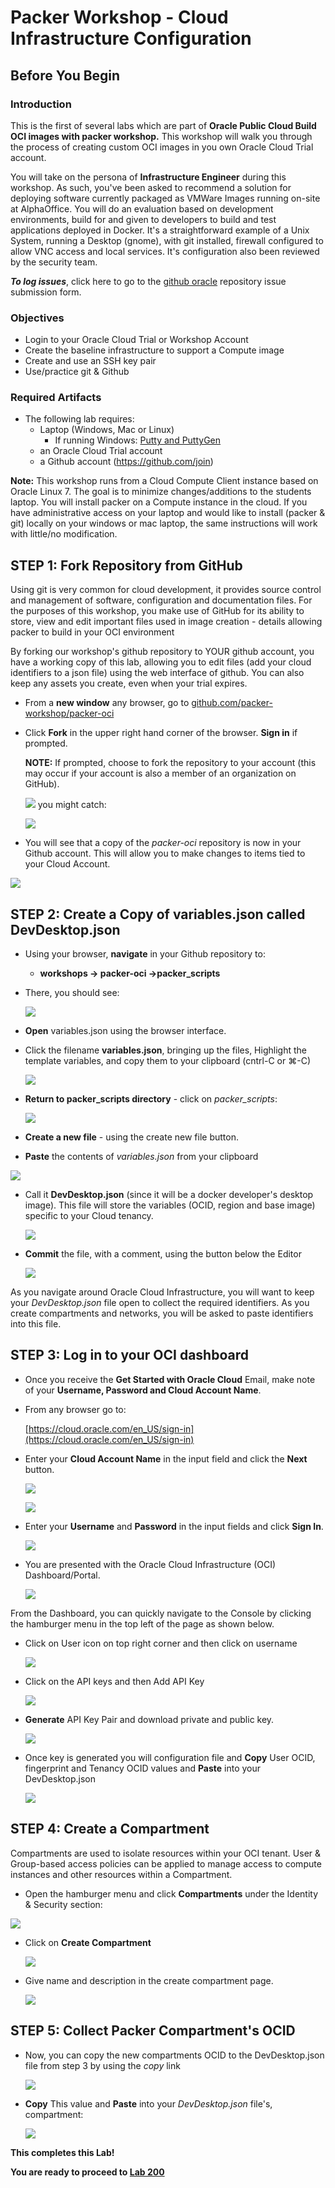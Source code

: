 # Packer Workshop - Cloud Infrastructure Configuration
## Before You Begin
### Introduction

This is the first of several labs which are part of **Oracle Public Cloud Build OCI images with packer workshop.** This workshop will walk you through the process of creating custom OCI images in you own Oracle Cloud Trial account.

You will take on the persona of **Infrastructure Engineer** during this workshop. As such, you've been asked to recommend a solution for deploying software currently packaged as VMWare Images running on-site at AlphaOffice.  You will do an evaluation based on development environments, build for and given to developers to build and test applications deployed in Docker.  It's a straightforward example of a Unix System, running a Desktop (gnome), with git installed, firewall configured to allow VNC access and local services.  It's configuration also been reviewed by the security team.

***To log issues***, click here to go to the [github oracle](https://github.com/oracle/learning-library/issues/new) repository issue submission form.

### Objectives

- Login to your Oracle Cloud Trial or Workshop Account
- Create the baseline infrastructure to support a Compute image
- Create and use an SSH key pair
- Use/practice git & Github

### Required Artifacts

- The following lab requires:
  - Laptop (Windows, Mac or Linux)
    - If running  Windows: [Putty and PuttyGen](https://www.chiark.greenend.org.uk/~sgtatham/putty/latest.html)
  - an Oracle Cloud Trial account
  - a Github account (https://github.com/join)

**Note:** This workshop runs from a Cloud Compute Client instance based on Oracle Linux 7.  The goal is to minimize changes/additions to the students laptop.  You will install packer on a Compute instance in the cloud.  If you have administrative access on your laptop and would like to install (packer & git) locally on your windows or mac laptop, the same instructions will work with little/no modification.
## **STEP 1**: Fork Repository from GitHub

Using git is very common for cloud development, it provides source control and management of software, configuration and documentation files.  For the purposes of this workshop, you make use of GitHub for its ability to store, view and edit important files used in image creation - details allowing packer to build in your OCI environment

By forking our workshop's github repository to YOUR github account, you have a working copy of this lab, allowing you to edit files (add your cloud identifiers to a json file) using the web interface of github. You can also keep any assets you create, even when your trial expires.

- From a **new window** any browser, go to <a href="https://github.com/code-innovate/packer-oci" target="new">github.com/packer-workshop/packer-oci</a>

- Click **Fork** in the upper right hand corner of the browser. **Sign in** if prompted.

  **NOTE:** If prompted, choose to fork the repository to your account (this may occur if your account is also a member of an organization on GitHub).

  ![](images/Lab100/gh1.1.png " ")
  you might catch:

  ![](images/Lab100/gh.fork3.png " ")

-  You will see that a copy of the _packer-oci_ repository is now in your Github account.  This will allow you to make changes to items tied to your Cloud Account.

  ![](images/Lab100/gh.fork.png " ")

## **STEP 2**: Create a Copy of variables.json called DevDesktop.json

-  Using your browser, **navigate** in your Github repository to:  

    -  **workshops -> packer-oci ->packer_scripts**

- There, you should see:

  ![](images/Lab100/gh.filelist.png " ")

-  **Open** variables.json using the browser interface.

- Click the filename **variables.json**, bringing up the files, Highlight the template variables, and copy them to your clipboard (cntrl-C or &#8984;-C)

  ![](images/Lab100/gh.variables1.png " ")

- **Return to packer_scripts directory** - click on *packer_scripts*:

  ![](images/Lab100/gh.variables2.png " ")

- **Create a new file** - using the create new file button.

-  **Paste** the contents of *variables.json* from your clipboard

  ![](images/Lab100/gh.variables3.png " ")

- Call it **DevDesktop.json** (since it will be a docker developer's desktop image). This file will store the variables (OCID, region and base image) specific to your Cloud tenancy.

   ![](images/Lab100/gh.variables4.png " ")

- **Commit** the file, with a comment, using the button below the Editor

   ![](images/Lab100/gh.variables5.png " ")

As you navigate around Oracle Cloud Infrastructure, you will want to keep your _DevDesktop.json_ file open to collect the required identifiers.  As you create compartments and networks, you will be asked to paste identifiers into this file. 
## **STEP 3**: Log in to your OCI dashboard

- Once you receive the **Get Started with Oracle Cloud** Email, make note of your **Username, Password and Cloud Account Name**.

- From any browser go to:

    [https://cloud.oracle.com/en_US/sign-in](https://cloud.oracle.com/en_US/sign-in)

- Enter your **Cloud Account Name** in the input field and click the **Next** button.

  ![](images/100/image1.png " ")

  ![](images/100/image2.png " ")

- Enter your **Username** and **Password** in the input fields and click **Sign In**.

  ![](images/100/image3.png " ")

- You are presented with the Oracle Cloud Infrastructure (OCI) Dashboard/Portal.

  ![](images/100/image4.png " ")

From the Dashboard, you can quickly navigate to the Console by clicking the hamburger menu in the top left of the page as shown below.


- Click on User icon on top right corner and then click on username

  ![](images/100/image9.png " ")

- Click on the API keys and then Add API Key
  
  ![](images/100/image11.png " ")

- **Generate** API Key Pair and download private and public key.
  
  ![](images/100/image12.png " ")

- Once key is generated you will configuration file and **Copy** User OCID, fingerprint and Tenancy OCID values and **Paste** into your DevDesktop.json
  
  ![](images/100/image13.png " ")
## **STEP 4**: Create a Compartment

Compartments are used to isolate resources within your OCI tenant. User & Group-based access policies can be applied to manage access to compute instances and other resources within a Compartment.

- Open the hamburger menu and click **Compartments** under the Identity & Security section:

 ![](images/100/image5.png " ")  

- Click on **Create Compartment**
  
  ![](images/100/image6.png " ")  

- Give name and description in the create compartment page.

  ![](images/100/image7.png " ")


## **STEP 5**: Collect Packer Compartment's OCID

- Now, you can copy the new compartments OCID to the DevDesktop.json file from step 3 by using the *copy* link
  
  ![](images/100/image8.png " ")

- **Copy** This value and **Paste** into your _DevDesktop.json_ file's, compartment:

  ![](images/Lab100/3.11.png " ")

**This completes this Lab!**

**You are ready to proceed to [Lab 200](Lab200.md)**

